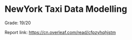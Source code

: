 # NewYork Taxi Data Modelling

Grade: 19/20

Report link: https://cn.overleaf.com/read/cfpzyhqhjstm

